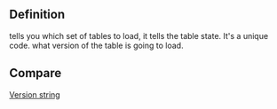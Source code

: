 ## Definition

tells you which set of tables to load, it tells the table state. It's a unique code. what version of the table is going to load.

## Compare

[Version string](version-string.md)
